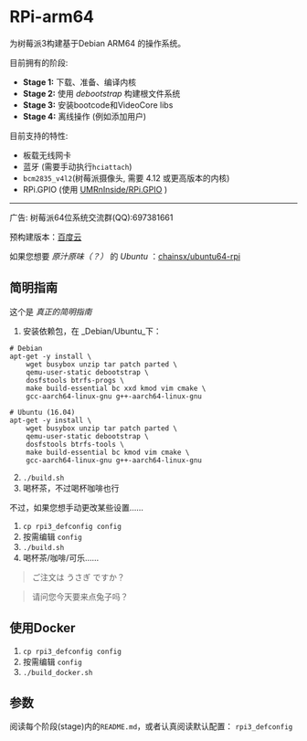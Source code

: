 # RPi-arm64
为树莓派3构建基于Debian ARM64 的操作系统。

目前拥有的阶段:

* **Stage 1:** 下载、准备、编译内核
* **Stage 2:** 使用 _debootstrap_ 构建根文件系统
* **Stage 3:** 安装bootcode和VideoCore libs
* **Stage 4:** 离线操作 (例如添加用户)

目前支持的特性:

* 板载无线网卡
* 蓝牙 (需要手动执行`hciattach`)
* `bcm2835_v4l2`(树莓派摄像头, 需要 4.12 或更高版本的内核)
* RPi.GPIO (使用 [UMRnInside/RPi.GPIO](https://github.com/UMRnInside/RPi.GPIO) )

************
广告:
树莓派64位系统交流群(QQ):697381661

预构建版本：[百度云](http://pan.baidu.com/s/1hsZVl1i)

如果您想要 _原汁原味（？）_ 的 _Ubuntu_ ：[chainsx/ubuntu64-rpi](https://github.com/chainsx/ubuntu64-rpi)

## 简明指南
这个是 _真正的简明指南_

1. 安装依赖包，在 _Debian/Ubuntu_下：
```
# Debian
apt-get -y install \
    wget busybox unzip tar patch parted \
    qemu-user-static debootstrap \
    dosfstools btrfs-progs \
    make build-essential bc xxd kmod vim cmake \
    gcc-aarch64-linux-gnu g++-aarch64-linux-gnu 

# Ubuntu (16.04)
apt-get -y install \
    wget busybox unzip tar patch parted \
    qemu-user-static debootstrap \
    dosfstools btrfs-tools \
    make build-essential bc kmod vim cmake \
    gcc-aarch64-linux-gnu g++-aarch64-linux-gnu     
```

2. `./build.sh`
3. 喝杯茶，不过喝杯咖啡也行

不过，如果您想手动更改某些设置……

1. `cp rpi3_defconfig config`
2. 按需编辑 `config`
3. `./build.sh`
4. 喝杯茶/咖啡/可乐……

> ご注文は うさぎ ですか？

> 请问您今天要来点兔子吗？

## 使用Docker
1. `cp rpi3_defconfig config`
2. 按需编辑 `config`
3. `./build_docker.sh`

## 参数
阅读每个阶段(stage)内的`README.md`，或者认真阅读默认配置： `rpi3_defconfig`
